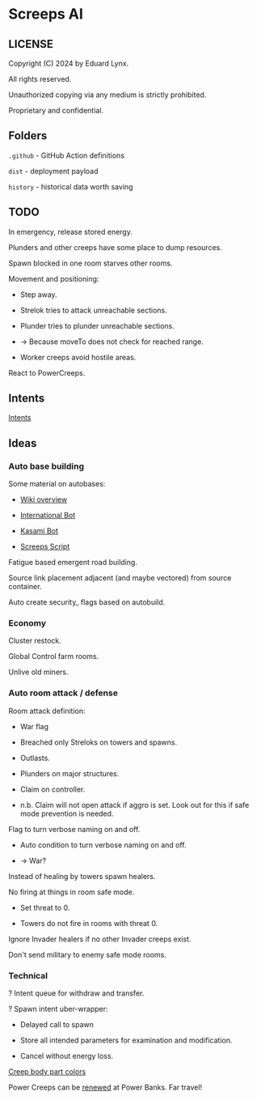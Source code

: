 # Screeps AI

## LICENSE

Copyright (C) 2024 by Eduard Lynx.

All rights reserved.

Unauthorized copying via any medium is strictly prohibited.

Proprietary and confidential.

## Folders

`.github` - GitHub Action definitions

`dist` - deployment payload

`history` - historical data worth saving

## TODO

In emergency, release stored energy.

Plunders and other creeps have some place to dump resources.

Spawn blocked in one room starves other rooms.

Movement and positioning:

* Step away.

* Strelok tries to attack unreachable sections.

* Plunder tries to plunder unreachable sections.

* -> Because moveTo does not check for reached range.

* Worker creeps avoid hostile areas.

React to PowerCreeps.

## Intents

[Intents](https://github.com/screeps/engine/tree/master/src/processor/intents)

## Ideas

### Auto base building

Some material on autobases:

* [Wiki overview](https://wiki.screepspl.us/index.php/Automatic_base_building)

* [International Bot](https://github.com/The-International-Screeps-Bot/The-International-Open-Source)

* [Kasami Bot](https://github.com/kasami/kasamibot)

* [Screeps Script](https://github.com/slothsoft/screeps-script)

Fatigue based emergent road building.

Source link placement adjacent (and maybe vectored) from source container.

Auto create security_ flags based on autobuild.

### Economy

Cluster restock.

Global Control farm rooms.

Unlive old miners.

### Auto room attack / defense

Room attack definition:

* War flag

* Breached only Streloks on towers and spawns.

* Outlasts.

* Plunders on major structures.

* Claim on controller.

* n.b. Claim will not open attack if aggro is set. Look out for this if safe mode prevention is needed.

Flag to turn verbose naming on and off.

* Auto condition to turn verbose naming on and off.

* -> War?

Instead of healing by towers spawn healers.

No firing at things in room safe mode.

* Set threat to 0.

* Towers do not fire in rooms with threat 0.

Ignore Invader healers if no other Invader creeps exist.

Don't send military to enemy safe mode rooms.

### Technical

? Intent queue for withdraw and transfer.

? Spawn intent uber-wrapper:

* Delayed call to spawn

* Store all intended parameters for examination and modification.

* Cancel without energy loss.

[Creep body part colors](https://github.com/screeps/renderer/blob/a94760f146afd2a299bd13342b83c596d3f10252/engine/src/lib/processors/creepBuildBody.js#L13)

Power Creeps can be [renewed](https://docs.screeps.com/api/#PowerCreep.renew) at Power Banks. Far travel!
